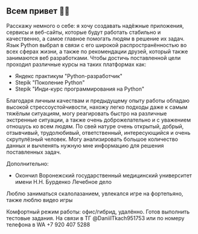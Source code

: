 ## Всем привет 👋😁

Расскажу немного о себе: я хочу создавать надёжные приложения, сервисы и веб-сайты, которые будут работать стабильно и качественно, а самое главное помогать людям в решение их задач.
Язык Python выбрал в связи с его широкой распространённостью во всех сферах жизни, а также по рекомендации друзей, который также занимаются веб разработками.
Чтобы достичь поставленной цели проходил различные курсы на таких платформах как:
- Яндекс практикум "Python-разработчик"
- Stepik "Поколение Python"
- Stepik "Инди-курс программирования на Python"

Благодаря личным качествам и предыдущему опыту работы обладаю высокой стрессоустойчивости, нахожу легко подходы даже к самым тяжёлым ситуациям, могу реагировать быстро на различные экстренные ситуации, а также очень доброжелательно и с уважением отношусь ко всем людям. По свей натуре очень открытый, добрый, отзывчивый, трудолюбивый, ответственный, интересующийся и очень скрупулёзный человек. Могу анализировать большое количество данных и вычленять нужную мне информацию для решения поставленных задач.

Дополнительно:
- Окончил Воронежский государственный медицинский университет имени Н.Н. Бурденко
Лечебное дело

Люблю заниматься скалолазанием, увлекался игре на фортепьяно, также люблю видео игры

Комфортный режим работы: офис/гибрид, удалённо. Готов выполнить тестовые задания.
На связи в ТГ @DaniilTkach951753 или по номеру телефона в WA +7 920 407 5288
